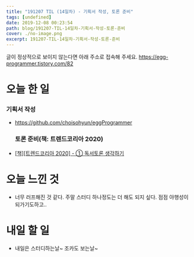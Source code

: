 ```yaml
---
title: "191207 TIL (14일차) - 기획서 작성, 토론 준비"
tags: [undefined]
date: 2019-12-08 00:23:54
path: blog/191207-TIL-14일차-기획서-작성-토론-준비
cover: ./no-image.png
excerpt: 191207-TIL-14일차-기획서-작성-토론-준비
---
```

글이 정상적으로 보이지 않는다면 아래 주소로 접속해 주세요.
https://egg-programmer.tistory.com/82
# 오늘 한 일

### 기획서 작성

*   <https://github.com/choisohyun/eggProgrammer>
    
    ### 토론 준비(책: 트렌드코리아 2020)
    
    
*   [\[책\]\[트렌드코리아 2020\] - ① 독서토론 생각하기](https://egg-programmer.tistory.com/81)

# 오늘 느낀 것

*   너무 러프해진 것 같다. 주말 스터디 하나정도는 더 해도 되지 싶다. 점점 야행성이 되가기도하고.. 

# 내일 할 일

*   내일은 스터디하는날~ 조카도 보는날~